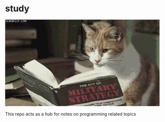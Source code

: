 # study

![😺️](assets/cat-read.gif)

This repo acts as a hub for notes on programming related topics
